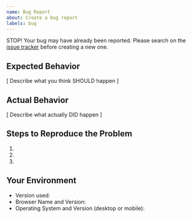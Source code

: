 ```yaml
---
name: Bug Report
about: Create a bug report
labels: bug
---
```


STOP! Your bug may have already been reported. Please search on the [issue tracker](https://github.com/pointybeard/symext_SectionModelBuilder/issues) before creating a new one.

## Expected Behavior

[ Describe what you think SHOULD happen ]

## Actual Behavior

[ Describe what actually DID happen ]

## Steps to Reproduce the Problem

1.
2.
3.

## Your Environment

<!--- Include as many relevant details about the environment you experienced the bug in -->

* Version used:
* Browser Name and Version:
* Operating System and Version (desktop or mobile):
